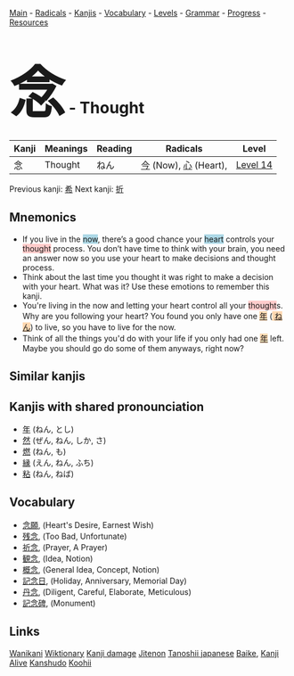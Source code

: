 <style> bigfont {font-size: 100px}</style>
[Main](../README.md) -
[Radicals](../radicals.md) -
[Kanjis](../kanjis.md) -
[Vocabulary](../vocabulary.md) -
[Levels](../levels.md) -
[Grammar](../grammar.md) - 
[Progress](../progress.md) -
[Resources](../resources.md)
# <bigfont> 念</bigfont> - Thought 

| Kanji | Meanings | Reading | Radicals | Level |
| --- | --- | --- | --- | --- |
| 念 | Thought | ねん | [今](../radicals/今.md) (Now), [心](../radicals/心.md) (Heart),  | [Level 14](../levels/wk_level14.md) |

Previous kanji: [希](希.md) Next kanji: [折](折.md) 

## Mnemonics
 * If you live in the <span style="background-color:#ADD8E6"> now</span>, there’s a good chance your <span style="background-color:#ADD8E6"> heart</span> controls your <span style="background-color:#ffcccb"> thought</span> process. You don’t have time to think with your brain, you need an answer now so you use your heart to make decisions and thought process.
* Think about the last time you thought it was right to make a decision with your heart. What was it? Use these emotions to remember this kanji.
* You're living in the now and letting your heart control all your <span style="background-color:#ffcccb"> thought</span>s. Why are you following your heart? You found you only have one <span style="background-color:#ffcccb"> <span style="background-color:#fed8b1"> [年](https://jisho.org/search/年)</span></span> (<span style="background-color:#fed8b1"> [ねん](https://jisho.org/search/ねん)</span>) to live, so you have to live for the now.
* Think of all the things you'd do with your life if you only had one <span style="background-color:#fed8b1"> [年](https://jisho.org/search/年)</span> left. Maybe you should go do some of them anyways, right now?


## Similar kanjis
 


## Kanjis with shared pronounciation
 * [年](年.md) (ねん, とし)
* [然](然.md) (ぜん, ねん, しか, さ)
* [燃](燃.md) (ねん, も)
* [縁](縁.md) (えん, ねん, ふち)
* [粘](粘.md) (ねん, ねば)



## Vocabulary
 * [念願](../vocabulary/念.md), (Heart's Desire, Earnest Wish)
* [残念](../vocabulary/念.md), (Too Bad, Unfortunate)
* [祈念](../vocabulary/念.md), (Prayer, A Prayer)
* [観念](../vocabulary/念.md), (Idea, Notion)
* [概念](../vocabulary/念.md), (General Idea, Concept, Notion)
* [記念日](../vocabulary/念.md), (Holiday, Anniversary, Memorial Day)
* [丹念](../vocabulary/念.md), (Diligent, Careful, Elaborate, Meticulous)
* [記念碑](../vocabulary/念.md), (Monument)




## Links 


[Wanikani](https://www.wanikani.com/kanji/念)
[Wiktionary](https://en.wiktionary.org/wiki/念)
[Kanji damage](http://www.kanjidamage.com/kanji/search?utf8=✓&q=念)
[Jitenon](https://jitenon.com/kanji/念)
[Tanoshii japanese](https://www.tanoshiijapanese.com/dictionary/kanji.cfm?k=念)
[Baike](https://baike.baidu.com/item/念),
[Kanji Alive](https://app.kanjialive.com/念)
[Kanshudo](https://www.kanshudo.com/searchmn?q=念)
[Koohii](https://kanji.koohii.com/study/kanji/念)
